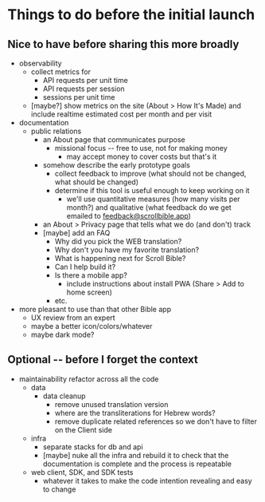 # Things to do before the initial launch

## Nice to have before sharing this more broadly

- observability
  - collect metrics for
     - API requests per unit time
     - API requests per session
     - sessions per unit time
  - [maybe?] show metrics on the site (About > How It's Made) and include realtime
    estimated cost per month and per visit
- documentation
  - public relations
    - an About page that communicates purpose
       - missional focus -- free to use, not for making money
          - may accept money to cover costs but that's it
    - somehow describe the early prototype goals
      - collect feedback to improve (what should not be changed, what should be
        changed)
      - determine if this tool is useful enough to keep working on it
         - we'll use quantitative measures (how many visits per month?) and
           qualitative (what feedback do we get emailed to
           feedback@scrollbible.app)
    - an About > Privacy page that tells what we do (and don't) track
    - [maybe] add an FAQ
       - Why did you pick the WEB translation?
       - Why don't you have my favorite translation?
       - What is happening next for Scroll Bible?
       - Can I help build it?
       - Is there a mobile app?
          - include instructions about install PWA (Share > Add to home screen)
       - etc.
- more pleasant to use than that other Bible app
  - UX review from an expert
  - maybe a better icon/colors/whatever
  - maybe dark mode?

## Optional -- before I forget the context
- maintainability refactor across all the code
  - data
     - data cleanup
        - remove unused translation version
        - where are the transliterations for Hebrew words?
        - remove duplicate related references so we don't have to filter on the
          Client side
  - infra
     - separate stacks for db and api
     - [maybe] nuke all the infra and rebuild it to check that the documentation is
       complete and the process is repeatable
  - web client, SDK, and SDK tests
     - whatever it takes to make the code intention revealing and easy to change

